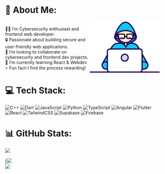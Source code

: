 

# 💫 About Me:
<img  alt="gif" src="https://github.com/lokeshsharma-m/lokeshsharma-m/blob/b1480001f4b9082443b370246a1de55140f42c12/Developer.gif" align="right" width="230px"/><br/>
👨‍💻 I’m Cybersecurity enthusiast and frontend web developer.<br>🔒 Passionate about building secure and user-friendly web applications.<br>👯 I’m looking to collaborate on  cybersecurity  and frontend dev projects.<br>
🌱 I’m currently learning React & Webdev<br>⚡ Fun fact-I find the process rewarding!


# 💻 Tech Stack:
![C++](https://img.shields.io/badge/c++-%2300599C.svg?style=for-the-badge&logo=c%2B%2B&logoColor=white) ![Dart](https://img.shields.io/badge/dart-%230175C2.svg?style=for-the-badge&logo=dart&logoColor=white) ![JavaScript](https://img.shields.io/badge/javascript-%23323330.svg?style=for-the-badge&logo=javascript&logoColor=%23F7DF1E) ![Python](https://img.shields.io/badge/python-3670A0?style=for-the-badge&logo=python&logoColor=ffdd54) ![TypeScript](https://img.shields.io/badge/typescript-%23007ACC.svg?style=for-the-badge&logo=typescript&logoColor=white) ![Angular](https://img.shields.io/badge/angular-%23DD0031.svg?style=for-the-badge&logo=angular&logoColor=white) ![Flutter](https://img.shields.io/badge/Flutter-%2302569B.svg?style=for-the-badge&logo=Flutter&logoColor=white) ![React](https://img.shields.io/badge/react-%2320232a.svg?style=for-the-badge&logo=react&logoColor=%2361DAFB) ![TailwindCSS](https://img.shields.io/badge/tailwindcss-%2338B2AC.svg?style=for-the-badge&logo=tailwind-css&logoColor=white) ![Supabase](https://img.shields.io/badge/Supabase-3ECF8E?style=for-the-badge&logo=supabase&logoColor=white) ![Firebase](https://img.shields.io/badge/Firebase-039BE5?style=for-the-badge&logo=Firebase&logoColor=white)
# 📊 GitHub Stats:
![](https://github-readme-stats.vercel.app/api?username=lokeshsharma-m&theme=radical&hide_border=true&include_all_commits=true&count_private=true)<br/>
<!--![](https://github-readme-streak-stats.herokuapp.com/?user=lokeshsharma-m&theme=radical&hide_border=true)-->
[![](https://github-readme-streak-stats.herokuapp.com?user=lokeshsharma-m&theme=radical&hide_border=true)<br/>
![](https://github-readme-stats.vercel.app/api/top-langs/?username=lokeshsharma-m&theme=radical&hide_border=true&include_all_commits=true&count_private=true&layout=compact)

<!-- Proudly created with GPRM ( https://gprm.itsvg.in ) -->
